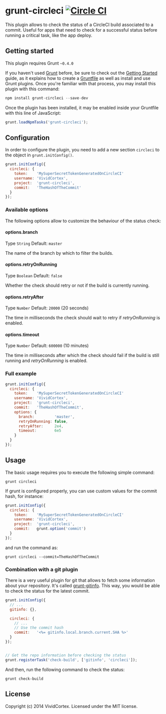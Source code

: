 # grunt-circleci [![Circle CI](https://circleci.com/gh/VividCortex/grunt-circleci.png?style=badge)](https://circleci.com/gh/VividCortex/grunt-circleci)


This plugin allows to check the status of a CircleCI build associated to a commit. Useful for apps that need to check for a successful status before running a critical task, like the app deploy.


## Getting started

This plugin requires Grunt `~0.4.0`

If you haven't used [Grunt](http://gruntjs.com/) before, be sure to check out the [Getting Started](http://gruntjs.com/getting-started) guide, as it explains how to create a [Gruntfile](http://gruntjs.com/sample-gruntfile) as well as install and use Grunt plugins. Once you're familiar with that process, you may install this plugin with this command:

```js
npm install grunt-circleci --save-dev
```


Once the plugin has been installed, it may be enabled inside your Gruntfile with this line of JavaScript:

```js
grunt.loadNpmTasks('grunt-circleci');
```


## Configuration

In order to configure the plugin, you need to add a new section `circleci` to the object in `grunt.initConfig()`.


```js
grunt.initConfig({
  circleci: {
    token:    'MySuperSecretTokenGeneratedOnCircleCI'
    username: 'VividCortex',
    project:  'grunt-circleci',
    commit:   'TheHashOfTheCommit'
  }
});
```

### Available options


The following options allow to customize the behaviour of the status check:

#### options.branch

Type `String`
Default: `master`

The name of the branch by which to filter the builds.

#### options.retryOnRunning

Type `Boolean`
Default: `false`

Whether the check should retry or not if the build is currently running.

#### options.retryAfter

Type `Number`
Default: `20000` (20 seconds)

The time in milliseconds the check should wait to retry if _retryOnRunning_ is enabled.

#### options.timeout

Type `Number`
Default: `600000` (10 minutes)

The time in milliseconds after which the check should fail if the build is still running and _retryOnRunning_ is enabled.


### Full example

```js
grunt.initConfig({
  circleci: {
    token:    'MySuperSecretTokenGeneratedOnCircleCI'
    username: 'VividCortex',
    project:  'grunt-circleci',
    commit:   'TheHashOfTheCommit',
    options: {
      branch:         'master',
      retryOnRunning: false,
      retryAfter:     2e4,
      timeout:        6e5
    }
  }
});
```

## Usage

The basic usage requires you to execute the following simple command:

```
grunt circleci
```

If grunt is configured properly, you can use custom values for the commit hash, for instance:

```js
grunt.initConfig({
  circleci: {
    token:    'MySuperSecretTokenGeneratedOnCircleCI'
    username: 'VividCortex',
    project:  'grunt-circleci',
    commit:   grunt.option('commit')
  }
});
```

and run the command as:

```
grunt circleci --commit=TheHashOfTheCommit
```

### Combination with a git plugin

There is a very useful plugin for git that allows to fetch some information about your repository. It's called [grunt-gitinfo](https://www.npmjs.org/package/grunt-gitinfo).
This way, you would be able to check the status for the latest commit.

```js
grunt.initConfig({
  // ...
  gitinfo: {},

  circleci: {
    // ...
    // Use the commit hash
    commit:   '<%= gitinfo.local.branch.current.SHA %>'
  }  
});


// Get the repo information before checking the status
grunt.registerTask('check-build', ['gitinfo', 'circleci']);
```

And then, run the following command to check the status:

```
grunt check-build
```

## License
Copyright (c) 2014 VividCortex. Licensed under the MIT license.
